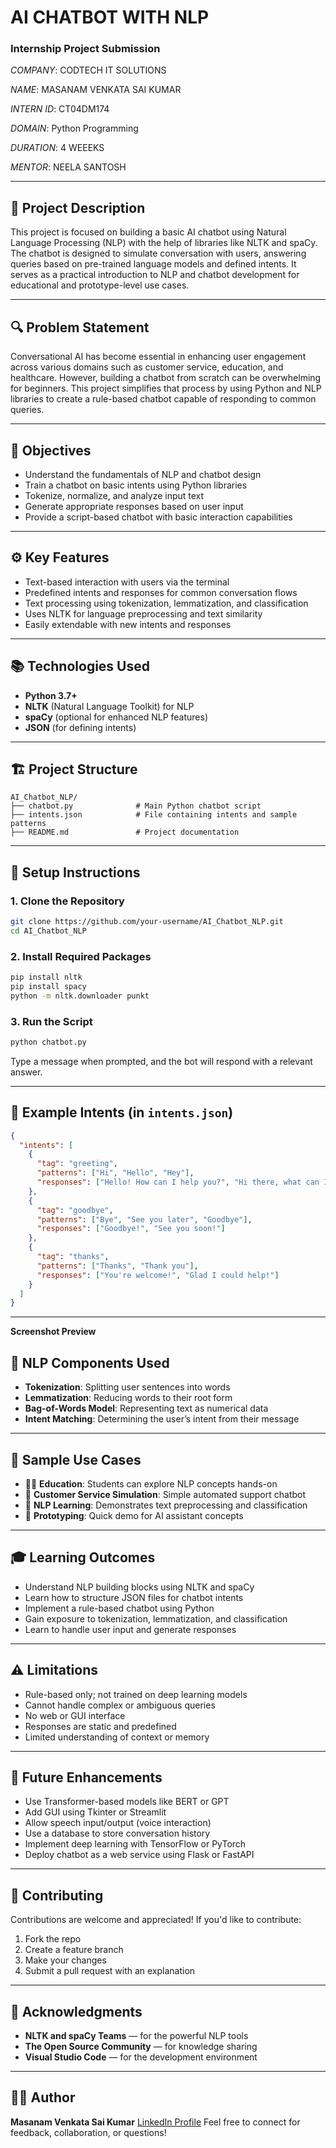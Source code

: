 #  AI CHATBOT WITH NLP

###  Internship Project Submission

*COMPANY*: CODTECH IT SOLUTIONS

*NAME*: MASANAM VENKATA SAI KUMAR

*INTERN ID*: CT04DM174

*DOMAIN*: Python Programming 

 *DURATION*: 4 WEEEKS

*MENTOR*: NEELA SANTOSH

---

## 📘 Project Description

This project is focused on building a basic AI chatbot using Natural Language Processing (NLP) with the help of libraries like NLTK and spaCy. The chatbot is designed to simulate conversation with users, answering queries based on pre-trained language models and defined intents. It serves as a practical introduction to NLP and chatbot development for educational and prototype-level use cases.

---

## 🔍 Problem Statement

Conversational AI has become essential in enhancing user engagement across various domains such as customer service, education, and healthcare. However, building a chatbot from scratch can be overwhelming for beginners. This project simplifies that process by using Python and NLP libraries to create a rule-based chatbot capable of responding to common queries.

---

## 🎯 Objectives

* Understand the fundamentals of NLP and chatbot design
* Train a chatbot on basic intents using Python libraries
* Tokenize, normalize, and analyze input text
* Generate appropriate responses based on user input
* Provide a script-based chatbot with basic interaction capabilities

---

## ⚙️ Key Features

* Text-based interaction with users via the terminal
* Predefined intents and responses for common conversation flows
* Text processing using tokenization, lemmatization, and classification
* Uses NLTK for language preprocessing and text similarity
* Easily extendable with new intents and responses

---

## 📚 Technologies Used

* **Python 3.7+**
* **NLTK** (Natural Language Toolkit) for NLP
* **spaCy** (optional for enhanced NLP features)
* **JSON** (for defining intents)

---

## 🏗️ Project Structure

```
AI_Chatbot_NLP/
├── chatbot.py              # Main Python chatbot script
├── intents.json            # File containing intents and sample patterns
├── README.md               # Project documentation
```

---

## 🚀 Setup Instructions

### 1. Clone the Repository

```bash
git clone https://github.com/your-username/AI_Chatbot_NLP.git
cd AI_Chatbot_NLP
```

### 2. Install Required Packages

```bash
pip install nltk
pip install spacy
python -m nltk.downloader punkt
```

### 3. Run the Script

```bash
python chatbot.py
```

Type a message when prompted, and the bot will respond with a relevant answer.

---

## 🔢 Example Intents (in `intents.json`)

```json
{
  "intents": [
    {
      "tag": "greeting",
      "patterns": ["Hi", "Hello", "Hey"],
      "responses": ["Hello! How can I help you?", "Hi there, what can I do for you?"]
    },
    {
      "tag": "goodbye",
      "patterns": ["Bye", "See you later", "Goodbye"],
      "responses": ["Goodbye!", "See you soon!"]
    },
    {
      "tag": "thanks",
      "patterns": ["Thanks", "Thank you"],
      "responses": ["You're welcome!", "Glad I could help!"]
    }
  ]
}
```

---

**Screenshot Preview**


## 🧠 NLP Components Used

* **Tokenization**: Splitting user sentences into words
* **Lemmatization**: Reducing words to their root form
* **Bag-of-Words Model**: Representing text as numerical data
* **Intent Matching**: Determining the user’s intent from their message

---

## 🧪 Sample Use Cases

* 🧑‍🏫 **Education**: Students can explore NLP concepts hands-on
* 💬 **Customer Service Simulation**: Simple automated support chatbot
* 🧠 **NLP Learning**: Demonstrates text preprocessing and classification
* 🤖 **Prototyping**: Quick demo for AI assistant concepts

---

## 🎓 Learning Outcomes

* Understand NLP building blocks using NLTK and spaCy
* Learn how to structure JSON files for chatbot intents
* Implement a rule-based chatbot using Python
* Gain exposure to tokenization, lemmatization, and classification
* Learn to handle user input and generate responses

---

## ⚠️ Limitations

* Rule-based only; not trained on deep learning models
* Cannot handle complex or ambiguous queries
* No web or GUI interface
* Responses are static and predefined
* Limited understanding of context or memory

---

## 🔮 Future Enhancements

* Use Transformer-based models like BERT or GPT
* Add GUI using Tkinter or Streamlit
* Allow speech input/output (voice interaction)
* Use a database to store conversation history
* Implement deep learning with TensorFlow or PyTorch
* Deploy chatbot as a web service using Flask or FastAPI

---

## 🤝 Contributing

Contributions are welcome and appreciated! If you'd like to contribute:

1. Fork the repo
2. Create a feature branch
3. Make your changes
4. Submit a pull request with an explanation

---

## 🙏 Acknowledgments

* **NLTK and spaCy Teams** — for the powerful NLP tools
* **The Open Source Community** — for knowledge sharing
* **Visual Studio Code** — for the development environment

---

## 👨‍💻 Author

**Masanam Venkata Sai Kumar**
[LinkedIn Profile](https://www.linkedin.com/in/venkata-sai-kumar-masanam-56458a27b)
Feel free to connect for feedback, collaboration, or questions!
